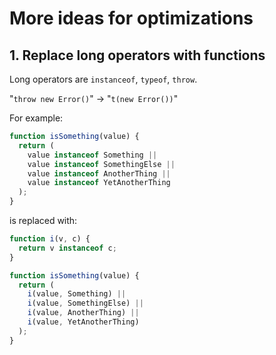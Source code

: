 # More ideas for optimizations

## 1. Replace long operators with functions

Long operators are `instanceof`, `typeof`, `throw`.

"`throw new Error()`" -> "`t(new Error())`"

For example:

```js
function isSomething(value) {
  return (
    value instanceof Something ||
    value instanceof SomethingElse ||
    value instanceof AnotherThing ||
    value instanceof YetAnotherThing
  );
}
```

is replaced with:

```js
function i(v, c) {
  return v instanceof c;
}

function isSomething(value) {
  return (
    i(value, Something) ||
    i(value, SomethingElse) ||
    i(value, AnotherThing) ||
    i(value, YetAnotherThing)
  );
}
```
